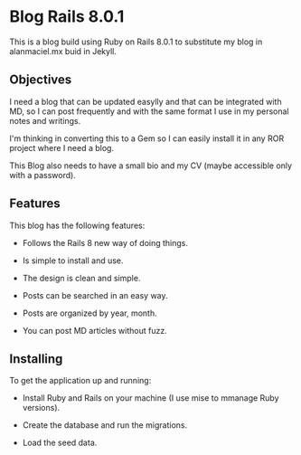 # Blog Rails 8.0.1

This is a blog build using Ruby on Rails 8.0.1 to substitute my blog in
alanmaciel.mx buid in Jekyll.

## Objectives
I need a blog that can be updated easylly and that can be integrated with
MD, so I can post frequently and with the same format I use in my personal
notes and writings.

I'm thinking in converting this to a Gem so I can easily install it in any
ROR project where I need a blog.

This Blog also needs to have a small bio and my CV (maybe accessible only 
with a password).

## Features

This blog has the following features:

* Follows the Rails 8 new way of doing things.

* Is simple to install and use.

* The design is clean and simple.

* Posts can be searched in an easy way.

* Posts are organized by year, month.

* You can post MD articles without fuzz.

## Installing
To get the application up and running:

* Install Ruby and Rails on your machine (I use mise to mmanage 
Ruby versions).

* Create the database and run the migrations.

* Load the seed data.

